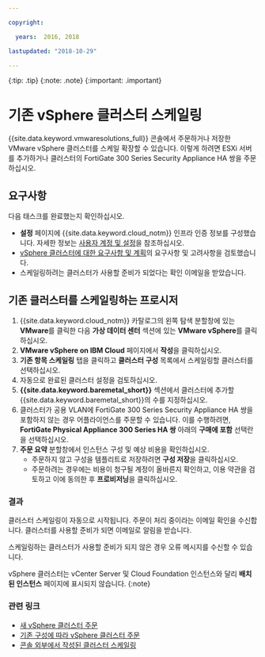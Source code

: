 ```yaml
---

copyright:

  years:  2016, 2018

lastupdated: "2018-10-29"

---
```


{:tip: .tip}
{:note: .note}
{:important: .important}

# 기존 vSphere 클러스터 스케일링

{{site.data.keyword.vmwaresolutions_full}} 콘솔에서 주문하거나 저장한 VMware vSphere 클러스터를 스케일 확장할 수 있습니다. 이렇게 하려면 ESXi 서버를 추가하거나 클러스터의 FortiGate 300 Series Security Appliance HA 쌍을 주문하십시오.

## 요구사항

다음 태스크를 완료했는지 확인하십시오.
*  **설정** 페이지에 {{site.data.keyword.cloud_notm}} 인프라 인증 정보를 구성했습니다. 자세한 정보는 [사용자 계정 및 설정](../vmonic/useraccount.html)을 참조하십시오.
*  [vSphere 클러스터에 대한 요구사항 및 계획](vs_planning.html)의 요구사항 및 고려사항을 검토했습니다.
*  스케일링하려는 클러스터가 사용할 준비가 되었다는 확인 이메일을 받았습니다.

## 기존 클러스터를 스케일링하는 프로시저

1. {{site.data.keyword.cloud_notm}} 카탈로그의 왼쪽 탐색 분할창에 있는 **VMware**를 클릭한 다음 **가상 데이터 센터** 섹션에 있는 **VMware vSphere**를 클릭하십시오.
2. **VMware vSphere on IBM Cloud** 페이지에서 **작성**을 클릭하십시오.  
3. **기존 항목 스케일링** 탭을 클릭하고 **클러스터 구성** 목록에서 스케일링할 클러스터를 선택하십시오.
4. 자동으로 완료된 클러스터 설정을 검토하십시오.
5. **{{site.data.keyword.baremetal_short}}** 섹션에서 클러스터에 추가할 {{site.data.keyword.baremetal_short}}의 수를 지정하십시오.
6. 클러스터가 공용 VLAN에 FortiGate 300 Series Security Appliance HA 쌍을 포함하지 않는 경우 어플라이언스를 주문할 수 있습니다. 이를 수행하려면, **FortiGate Physical Appliance 300 Series HA 쌍** 아래의 **구매에 포함** 선택란을 선택하십시오.
7. **주문 요약** 분할창에서 인스턴스 구성 및 예상 비용을 확인하십시오.
   * 주문하지 않고 구성을 템플리트로 저장하려면 **구성 저장**을 클릭하십시오.
   * 주문하려는 경우에는 비용이 청구될 계정이 올바른지 확인하고, 이용 약관을 검토하고 이에 동의한 후 **프로비저닝**을 클릭하십시오.

### 결과

클러스터 스케일링이 자동으로 시작됩니다. 주문이 처리 중이라는 이메일 확인을 수신합니다. 클러스터를 사용할 준비가 되면 이메일로 알림을 받습니다.

스케일링하는 클러스터가 사용할 준비가 되지 않은 경우 오류 메시지를 수신할 수 있습니다.

vSphere 클러스터는 vCenter Server 및 Cloud Foundation 인스턴스와 달리 **배치된 인스턴스** 페이지에 표시되지 않습니다.
{:note}

### 관련 링크

* [새 vSphere 클러스터 주문](vs_orderinginstances.html)
* [기존 구성에 따라 vSphere 클러스터 주문](vs_orderingbasedonexistingconfig.html)
* [콘솔 외부에서 작성된 클러스터 스케일링](vs_orderingforclustersoutside.html)
